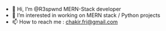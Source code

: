 - 👋 Hi, I’m @R3spwnd MERN-Stack developer 
- 👀 I’m interested in working on MERN stack / Python projects 
- 📫 How to reach me : chakir.fri@gmail.com

<!---
R3spwn/R3spwn is a ✨ special ✨ repository because its `README.md` (this file) appears on your GitHub profile.
You can click the Preview link to take a look at your changes.
--->
